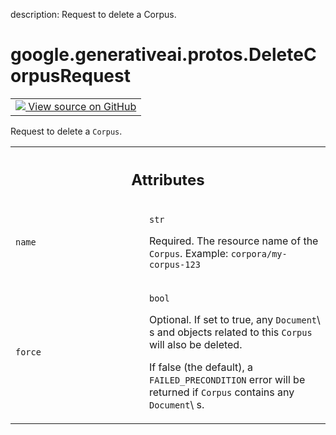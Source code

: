 description: Request to delete a Corpus.

<div itemscope itemtype="http://developers.google.com/ReferenceObject">
<meta itemprop="name" content="google.generativeai.protos.DeleteCorpusRequest" />
<meta itemprop="path" content="Stable" />
</div>

# google.generativeai.protos.DeleteCorpusRequest

<!-- Insert buttons and diff -->

<table class="tfo-notebook-buttons tfo-api nocontent">
<td>
  <a target="_blank" href="https://github.com/googleapis/google-cloud-python/tree/main/packages/google-ai-generativelanguage/google/ai/generativelanguage_v1beta/types/retriever_service.py#L113-L135">
    <img src="https://www.tensorflow.org/images/GitHub-Mark-32px.png" />
    View source on GitHub
  </a>
</td>
</table>



Request to delete a ``Corpus``.

<!-- Placeholder for "Used in" -->




<!-- Tabular view -->
 <table class="responsive fixed orange">
<colgroup><col width="214px"><col></colgroup>
<tr><th colspan="2"><h2 class="add-link">Attributes</h2></th></tr>

<tr>
<td>

`name`<a id="name"></a>

</td>
<td>

`str`

Required. The resource name of the ``Corpus``. Example:
``corpora/my-corpus-123``

</td>
</tr><tr>
<td>

`force`<a id="force"></a>

</td>
<td>

`bool`

Optional. If set to true, any ``Document``\ s and objects
related to this ``Corpus`` will also be deleted.

If false (the default), a ``FAILED_PRECONDITION`` error will
be returned if ``Corpus`` contains any ``Document``\ s.

</td>
</tr>
</table>



